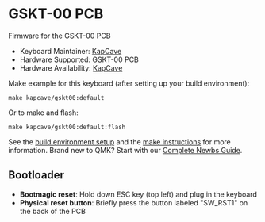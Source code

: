 # GSKT-00 PCB

Firmware for the GSKT-00 PCB

* Keyboard Maintainer: [KapCave](https://github.com/nachie)
* Hardware Supported: GSKT-00 PCB
* Hardware Availability: [KapCave](https://kapcave.com/products/gskt-00-pcb-usb-c)

Make example for this keyboard (after setting up your build environment):

    make kapcave/gskt00:default

Or to make and flash:

    make kapcave/gskt00:default:flash


See the [build environment setup](https://docs.qmk.fm/#/getting_started_build_tools) and the [make instructions](https://docs.qmk.fm/#/getting_started_make_guide) for more information. Brand new to QMK? Start with our [Complete Newbs Guide](https://docs.qmk.fm/#/newbs).

## Bootloader

* **Bootmagic reset**: Hold down ESC key (top left) and plug in the keyboard
* **Physical reset button**: Briefly press the button labeled "SW_RST1" on the back of the PCB
